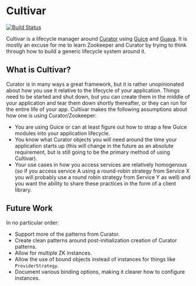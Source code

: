 Cultivar
========

[![Build Status](https://drone.io/github.com/dclements/cultivar/status.png)](https://drone.io/github.com/dclements/cultivar/latest)

Cultivar is a lifecycle manager around [Curator](http://curator.apache.org) using [Guice](https://code.google.com/p/google-guice/) and [Guava](https://code.google.com/p/guava-libraries/). It is mostly an excuse for me to learn Zookeeper and Curator by trying to think through how to build a generic lifecycle system around it. 

What is Cultivar?
-----------------

Curator is in many ways a great framework, but it is rather unopinionated about how you use it relative to the lifecycle of your application. Things need to be started and shut down, but you can create them in the middle of your application and tear them down shortly thereafter, or they can run for the entire life of your app.  Cultivar makes the following assumptions about how one is using Curator/Zookeeper:

 * You are using Guice or can at least figure out how to strap a few Guice modules into your application lifecycle. 
 * You know what Curator objects you will need around the time your application starts up (this will change in the future as an absolute requirement, but is still going to be the primary method of using Cultivar).
 * Your use cases in how you access services are relatively homogenous (so if you access service A using a round-robin strategy from Service X you will probably use a round robin strategy from Service Y as well) and you want the ability to share these practices in the form of a client library.
 
Future Work
-----------

In no particular order:

 * Support more of the patterns from Curator.
 * Create clean patterns around post-initialization creation of Curator patterns.
 * Allow for multiple ZK instances.
 * Allow the use of bound objects instead of instances for things like `ProviderStrategy`.
 * Document various binding options, making it clearer how to configure instances.
